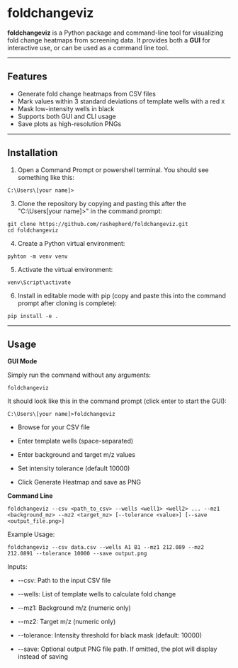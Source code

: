 # foldchangeviz

**foldchangeviz** is a Python package and command-line tool for visualizing fold change heatmaps from screening data. It provides both a **GUI** for interactive use, or can be used as a command line tool. 

---

## Features

- Generate fold change heatmaps from CSV files
- Mark values within 3 standard deviations of template wells with a red `X`
- Mask low-intensity wells in black
- Supports both GUI and CLI usage
- Save plots as high-resolution PNGs

---

## Installation

1. Open a Command Prompt or powershell terminal. You should see something like this:
```
C:\Users\[your name]>
``` 

3. Clone the repository by copying and pasting this after the "C:\Users\[your name]>" in the command prompt:

```
git clone https://github.com/rashepherd/foldchangeviz.git
cd foldchangeviz
```

4. Create a Python virtual environment:

```
pyhton -m venv venv
```

5. Activate the virtual environment:

```
venv\Script\activate
```
6. Install in editable mode with pip (copy and paste this into the command prompt after cloning is complete):

```
pip install -e .
```

---

## Usage

**GUI Mode**

Simply run the command without any arguments:

```
foldchangeviz
```
It should look like this in the command prompt (click enter to start the GUI):

```
C:\Users\[your name]>foldchangeviz
```
- Browse for your CSV file

- Enter template wells (space-separated)

- Enter background and target m/z values

- Set intensity tolerance (default 10000)

- Click Generate Heatmap and save as PNG

**Command Line**

```
foldchangeviz --csv <path_to_csv> --wells <well1> <well2> ... --mz1 <background_mz> --mz2 <target_mz> [--tolerance <value>] [--save <output_file.png>]
```
Example Usage:

```
foldchangeviz --csv data.csv --wells A1 B1 --mz1 212.089 --mz2 212.0891 --tolerance 10000 --save output.png
```
Inputs: 

- --csv: Path to the input CSV file

- --wells: List of template wells to calculate fold change

- --mz1: Background m/z (numeric only)

- --mz2: Target m/z (numeric only)

- --tolerance: Intensity threshold for black mask (default: 10000)

- --save: Optional output PNG file path. If omitted, the plot will display instead of saving

